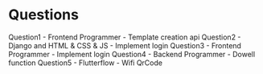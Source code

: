 # Questions

Question1 - Frontend Programmer - Template creation api
Question2 - Django and HTML & CSS & JS - Implement login
Question3 - Frontend Programmer - Implement login
Question4 - Backend Programmer - Dowell function
Question5 - Flutterflow - Wifi QrCode
